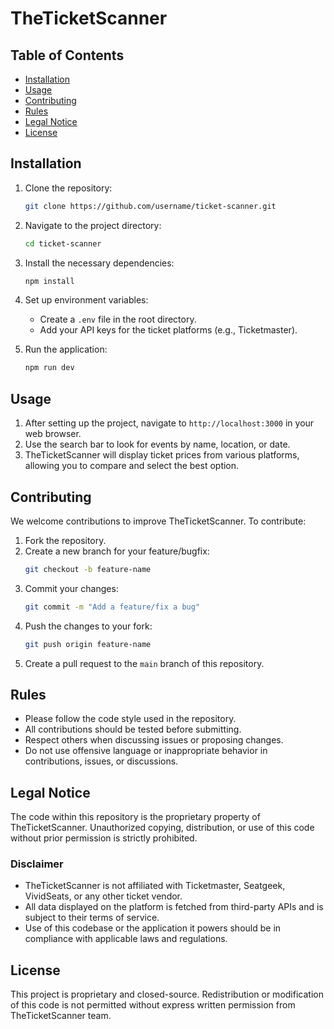 
# TheTicketScanner

## Table of Contents

- [Installation](#installation)
- [Usage](#usage)
- [Contributing](#contributing)
- [Rules](#rules)
- [Legal Notice](#legal-notice)
- [License](#license)


## Installation

1. Clone the repository:
   ```bash
   git clone https://github.com/username/ticket-scanner.git
   ```
2. Navigate to the project directory:
   ```bash
   cd ticket-scanner
   ```
3. Install the necessary dependencies:
   ```bash
   npm install
   ```
4. Set up environment variables:
   - Create a `.env` file in the root directory.
   - Add your API keys for the ticket platforms (e.g., Ticketmaster).

5. Run the application:
   ```bash
   npm run dev
   ```

## Usage

1. After setting up the project, navigate to `http://localhost:3000` in your web browser.
2. Use the search bar to look for events by name, location, or date.
3. TheTicketScanner will display ticket prices from various platforms, allowing you to compare and select the best option.

## Contributing

We welcome contributions to improve TheTicketScanner. To contribute:

1. Fork the repository.
2. Create a new branch for your feature/bugfix:
   ```bash
   git checkout -b feature-name
   ```
3. Commit your changes:
   ```bash
   git commit -m "Add a feature/fix a bug"
   ```
4. Push the changes to your fork:
   ```bash
   git push origin feature-name
   ```
5. Create a pull request to the `main` branch of this repository.

## Rules

- Please follow the code style used in the repository.
- All contributions should be tested before submitting.
- Respect others when discussing issues or proposing changes.
- Do not use offensive language or inappropriate behavior in contributions, issues, or discussions.

## Legal Notice

The code within this repository is the proprietary property of TheTicketScanner. Unauthorized copying, distribution, or use of this code without prior permission is strictly prohibited. 

### Disclaimer
- TheTicketScanner is not affiliated with Ticketmaster, Seatgeek, VividSeats, or any other ticket vendor.
- All data displayed on the platform is fetched from third-party APIs and is subject to their terms of service.
- Use of this codebase or the application it powers should be in compliance with applicable laws and regulations.

## License

This project is proprietary and closed-source. Redistribution or modification of this code is not permitted without express written permission from TheTicketScanner team.
